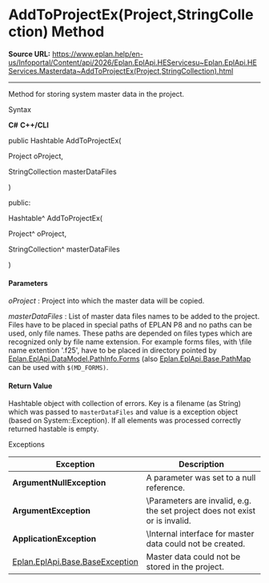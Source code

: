 # AddToProjectEx(Project,StringCollection) Method

**Source URL:** https://www.eplan.help/en-us/Infoportal/Content/api/2026/Eplan.EplApi.HEServicesu~Eplan.EplApi.HEServices.Masterdata~AddToProjectEx(Project,StringCollection).html

---

Method for storing system master data in the project.

Syntax

**C#**
**C++/CLI**


public Hashtable AddToProjectEx( 

   Project oProject,

   StringCollection masterDataFiles

)

public:

Hashtable^ AddToProjectEx( 

   Project^ oProject,

   StringCollection^ masterDataFiles

)


#### Parameters

*oProject*
:   Project into which the master data will be copied.

*masterDataFiles*
:   List of master data files names to be added to the project. Files have to be placed in special paths of EPLAN P8 and no paths can be used, only file names. These paths are depended on files types which are recognized only by file name extension. For example forms files, with \file name extention '.f25', have to be placed in directory pointed by [Eplan.EplApi.DataModel.PathInfo.Forms](Eplan.EplApi.DataModelu~Eplan.EplApi.DataModel.PathInfo~Forms.html) (also [Eplan.EplApi.Base.PathMap](Eplan.EplApi.Baseu~Eplan.EplApi.Base.PathMap.html) can be used with `$(MD_FORMS)`.

#### Return Value

Hashtable object with collection of errors. Key is a filename (as String) which was passed to `masterDataFiles` and value is a exception object (based on System::Exception). If all elements was processed correctly returned hastable is empty.

Exceptions

| Exception | Description |
| --- | --- |
| **ArgumentNullException** | A parameter was set to a null reference. |
| **ArgumentException** | \Parameters are invalid, e.g. the set project does not exist or is invalid. |
| **ApplicationException** | \Internal interface for master data could not be created. |
| [Eplan.EplApi.Base.BaseException](Eplan.EplApi.Baseu~Eplan.EplApi.Base.BaseException.html) | Master data could not be stored in the project. |
